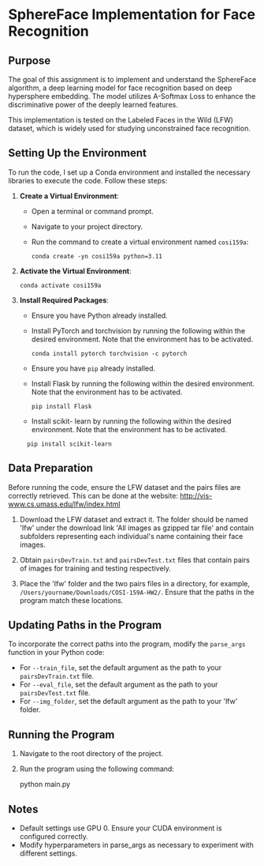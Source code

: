 # SphereFace Implementation for Face Recognition

## Purpose

The goal of this assignment is to implement and understand the SphereFace algorithm, a deep learning model for face recognition based on deep hypersphere embedding. The model utilizes A-Softmax Loss to enhance the discriminative power of the deeply learned features.

This implementation is tested on the Labeled Faces in the Wild (LFW) dataset, which is widely used for studying unconstrained face recognition.


## Setting Up the Environment

To run the code, I set up a Conda environment 
and installed the necessary libraries to execute
the code. Follow these steps:

1. **Create a Virtual Environment**:
   - Open a terminal or command prompt.
   - Navigate to your project directory.
   - Run the command to create a virtual environment named `cosi159a`:

     ```
     conda create -yn cosi159a python=3.11
     ```

2. **Activate the Virtual Environment**:
 
     ```
     conda activate cosi159a
     ```


3. **Install Required Packages**:
   - Ensure you have Python already installed.
   - Install PyTorch and torchvision 
   by running the following within the desired
   environment. Note that the environment has to
   be activated.

     ```
     conda install pytorch torchvision -c pytorch
     ```
   - Ensure you have `pip` already installed.
   - Install Flask by running the following within 
   the desired environment. Note that the environment
   has to be activated.
      ```
     pip install Flask
     ```
   - Install scikit- learn by running the following within 
   the desired environment. Note that the environment
   has to be activated.
   ```
     pip install scikit-learn
     ```
   
## Data Preparation

Before running the code, ensure the LFW dataset and the pairs files are correctly retrieved. This can be done at the website:  http://vis-www.cs.umass.edu/lfw/index.html

1. Download the LFW dataset and extract it. The folder should be named 'lfw' under the download link 'All images as gzipped tar file' and contain subfolders representing each individual's name containing their face images.

2. Obtain `pairsDevTrain.txt` and `pairsDevTest.txt` files that contain pairs of images for training and testing respectively.

3. Place the 'lfw' folder and the two pairs files in a directory, for example, `/Users/yourname/Downloads/COSI-159A-HW2/`. Ensure that the paths in the program match these locations.

## Updating Paths in the Program

To incorporate the correct paths into the program, modify the `parse_args` function in your Python code:

- For `--train_file`, set the default argument as the path to your `pairsDevTrain.txt` file.
- For `--eval_file`, set the default argument as the path to your `pairsDevTest.txt` file.
- For `--img_folder`, set the default argument as the path to your 'lfw' folder.

## Running the Program

1. Navigate to the root directory of the project.
2. Run the program using the following command:

     
     python main.py 

## Notes
- Default settings use GPU 0. Ensure your CUDA environment is configured correctly.
- Modify hyperparameters in parse_args as necessary to experiment with different settings.


